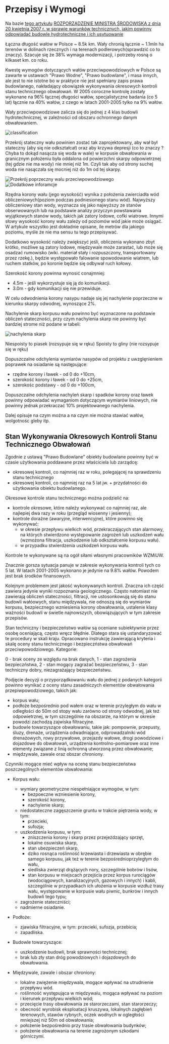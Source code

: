 # Przepisy i Wymogi

Na bazie [tego
artykułu](http://yadda.icm.edu.pl/baztech/element/bwmeta1.element.baztech-article-BATC-0005-0056)
[ROZPORZĄDZENIE MINISTRA ŚRODOWISKA z dnia 20 kwietnia 2007 r. w sprawie
warunków technicznych, jakim powinny odpowiadać budowle hydrotechniczne i ich
usytuowanie](https://www.piib.org.pl/budownictwo-aktyprawne-61/przepisy-i-warunki-techniczno-budowlane-aktyprawne-180/1040-rozporzidzenie-ministra-brodowiska-z-dnia-20-kwietnia-2007-r-w-sprawie-warunkechnicznych-jakim-powinny-odpowiadaudowle-hydrotechniczne-i-ich-usytuowanie)

Łączna długość wałów w Polsce ~ 8.5k km. Wały chronią łącznie ~ 1.1mln ha
terenów w dolinach rzecznych i na terenach podlerowych(sprawdzić co to znaczy).
Szacuje się że 38% wymaga modernizacji, i potrzeby rosną o kilkaset km. co roku.

Kwestę wymogów dotyczących wałów przeciwpowodziowych w Polsce są zawarte w
ustawach "Prawo Wodne", "Prawo budowlane", i masa innych, ale jest to nie
istotne bo w praktyce nie jest spełniany zapis prawa budowlanego, nakładający
obowiązek wykonywania okresowych kontroli stanu technicznego obwałowań. W 2005
coroczne kontrolę zostały wykonane na 96% łącznej długości wałów,
specjalistyczne badania (co 5 lat) łącznie na 40% wałów, z czego w latach
2001-2005 tylko na 9% wałów.

Wały przeciwpowodziowe zalicza się do jednej z 4 klas budowli hydrotechnicznej,
w zależności od obszaru ochronnego danym obwałowaniem.

![classification](classification.png)

Przekrój stateczny wału powinien zostać tak zaprojektowany, aby wał był
stateczny (aby się nie odkształcał) oraz aby krzywa depresji (co to znaczy ?
Chyba to dokąd nasącza się woda w wale) w korpusie obwałowania w granicznym
położeniu była oddalona od powierzchni skarpy odpowietrznej (tej gdzie nie ma
wody) nie mniej niż 1m. Czyli tak aby od strony suchej woda nie nasączała się
mocniej niż do 1m od tej skarpy.

![Przekrój poprzeczny walu przeciwpowodziowego](levee-cross-section.png)
![Dodatkowe inforamcje](levee-cross-section-2.png)

Rzędna korony wału (jego wysokość) wynika z położenia zwierciadła wód
obliczeniowych(poziom podczas podniesionego stanu wód). Najwyższy obliczeniowy
stan wody, wyznacza się jako najwyższy ze stanów obserwowanych lub na podstawie
analizy przyczyn powstawania wyjątkowych stanów wody, takich jak zatory lodowe,
cofki wiatrowe.
Innymi słowy wysokość korony wału zależy od poziomów wód jakie może osiągać. W
artykule wszystko jest dokładnie opisane, ile metrów dla jakiego poziomu, myśle
że nie ma sensu tu tego przepisywać.

Dodatkowo wysokość należy zwiększyć jeśli, obliczenia wykonano zbyt krótko,
możliwe są zatory lodowe, międzywale może zarastać, lub może się osadzać
rumowisko (wiki. materiał stały i rozpuszczony, transportowany przez rzekę.),
będzie występowało falowanie spowodowanie wiatrem, lub ruchem statków, po
koronie będzie się odbywał ruch kołowy.

Szerokość korony powinna wynosić conajmniej:

- 4.5m - jeśli wykorzystuje się ją do komunikacji.
- 3.0m - gdy komunikacji się nie przewiduje.

W celu odwodnienia korony nasypu nadaje się jej nachylenie poprzeczne w kierunku
skarpy odwodnej, wynoszące 2%.

Nachylenie skarp korpusu wału powinno być wyznaczone na podstawie obliczeń
stateczności, przy czym nachylenia skarp nie powinny być bardziej strome niż
podane w tabeli:

![nachylenia skarp](levee-slopes.png)

Niespoisty to piasek (rozsypuje się w ręku)
Spoisty to gliny (nie rozsypuje się w ręku)

Dopuszczalne odchylenia wymiarów nasypów od projektu z uwzglęnieniem poprawek na
osiadanie są następujące:

- rzędne korony i ławek - od 0 do +10cm,
- szerokość korony i ławek - od 0 do +25cm,
- szerokośc podstawy - od 0 do +100cm,

Dopuszczalne odchylenia nachyleń skarp i spadków korony oraz ławek powinny
odpowiadać wymaganiom dotyczącym wymiarów liniowych, nie powinny jednak
przekraczać 10% projektowanego nachylenia.

Dalej opisuje na czym można a na czym nie można stawiać wałów, wolgotnośc gleby itp.

## Stan Wykonywania Okresowych Kontroli Stanu Technicznego Obwałowań

Zgodnie z ustawą "Prawo Budowlane" obiekty budowlane powinny być w czasie
użytkowania poddawane przez właściciela lub zarządcę:

- okresowej kontroli, co najmniej raz w roku, polegającej na sprawdzeniu stanu
  technicznego
- okresowej kontroli, co najmniej raz na 5 lat jw. + przydatności do użytkowania
  obiektu budowlanego.

Okresowe kontrole stanu technicznego można podzielić na:

- kontrole okresowe, które należy wykonywać co najmniej raz, ale najlepiej dwa
  razy w roku (przegląd wiosenny i jesienny);
- kontrole doraźne (awaryjne, interwencyjne), które powinno się wykonywać:
  - w okresie przepływu wielkich wód, przekraczających stan alarmowy, na których
    stwierdzono występowanie zagrożeń lub uszkodzeń wału (wzmożona filtracja,
    uszkodzenie lub odkształcenie korpusu wału).
  - w przypadku stwierdzenia uszkodzeń korpusu wału.

Kontrole te wykonywane są na ogół siłami własnymi pracowników WZMiUW.

Znacznie gorsza sytuacja panuje w zakresie wykonywania kontroli tych co 5 lat. 
W latach 2001-2005 wykonano je jedynie na 9.8% wałów. Powodem jest brak środków
finansowych.

Kolejnym problemem jest jakość wykonywanych kontroli. Znaczna ich część zawiera
jedynie wyniki rozpoznania geologicznego. Często natomiast nie zawierają
obliczeń stateczności, filtracji, nie ustosonkowują się do stanu budowli
wałóowych, stanu międzywala, nie odnoszą się do wymiarów korpusu, bezpiecznego
wzniesienia korony obwałowania, ustalenie klasy ważności budowli w świetle
najnowszych, obowiązujących w tym zakresie przepisów. 

Stan techniczny i bezpieczeństwo wałów są oceniane subiektywnie przez osobę
oceniającą, często wręcz błędnie. Dlatego stara się ustandaryzować te procedury
w skali kraju. Opracowano instrukcję zawierającą kryteria i skalę oceny stanu
technicznego i bezpieczństwa obwałowań przeciwpowodziowego. Kategorie:

0 - brak oceny ze względu na brak danych,
1 - stan zagrożenia bezpieczństwa,
2 - stan mogący zagrażać bezpieczeństwu,
3 - stan techniczny dobry, niezagrażający bezpieczeństwu.

Podjęcie decyzji o przyporządkowaniu wału do jednej z podanych kategorii powinno
wynikać z oceny stanu zasadniczych elementów obwałowania przepiwpowodziowego,
takich jak:
- korpus wału;
- podłoże bezpośrednio pod wałem oraz w terenie przyległym do wału w odległości
  do 50m od stopy wału zarówno od strony odwodnej, jak też odpowietrznej, w tym
  szczególnie na obszarze, na którym w okresie powodzi zachodzą zajwiska
  filtracyjne.
- budowle towarzyszące obwałowaniu, takie jak: pompownie, przepusty, śluzy,
  drenaże, urządzenia odwadniające, odprowadzalniki wód drenażowych, rowy
  przywałowe, przejazdy wałowe, drogi powodziowe i dojazdowe do obwałowań,
  urządzenia kontrolno-pomiarowe oraz inne elementy związane z linią ochronną
  utworzoną przez obwałowanie;
- międzywale, zawale oraz obszar chroniony.

Czynniki mogące mieć wpływ na ocenę stanu bezpieczeństwa poszczególnych
elementów obwałowania:

- Korpus wału:
  - wymiary geometryczne niespełniające wymogów, w tym:
    - bezpoeczne wzniesienie korony,
    - szerokość korony,
    - nachylenie skarp;
  - niedostateczne zagęszczenie gruntu w trakcie piętrzenia wody, w tym:
    - przecieki,
    - sufozja;
  - uszkodzenia korpusu, w tym:
    - zniszczenia korony i skarp przez przejeżdzający sprzęt,
    - lokalne osuwiska skarp,
    - stan ubezpieczeń skarp,
    - dziko rosnąca roślinność krzewiasta i drzewiasta w obrębie samego korpusu,
      jak też w terenie bezpośrednioprzyległym do wału,
    - siedliska zwierząt drążących nory, szczególnie bobrów i lisów,
    - stan korpusu w miejscach przejścia przez korpus rurociągów (wodociągowych,
      kanalizacyjnych, gazowych i innych) i kabli, szczególnie w przypadkach ich
      ułożenia w korpusie wzdłuż trasy wału,
      występowanie w korpusie wału piwnic, bunkrów i innych budowli tego typu;
  - zagrożenie stateczniści;
  - nadmierne osiadanie.

- Podłoże:
  - zjawiska filtracyjne, w tym: przecieki, sufozja, przebicia;
  - zapadliska.
- Budowle towarzyszące:
  - uszkodzenie budowli, brak sprawności technicznej;
  - brak lub zły stan dróg powodziowych i dojazdowych do obwałowania.
- Międzywale, zawale i obszar chroniony:
  - lokalne zwiężenie międzywala, mogące wpływać na utrudnienie przepływu wód.
  - roślinność występująca w międzywalu, mogąca wpływać na poziom i kierunek
    przepływu wielkich wód;
  - przecięcie trasy obwałowania ze starorzeczami, stan starorzeczy;
  - obecność wyrobisk eksploatacji kruszywa, lokalnych zagłębień terenowych,
    stawów rybnych, oczek wodnych w ogległości mniejszej niż 50m od obwałowania;
  - położenie bezpośrednio przy trasie obwałowania budynków;
  - położenie obwałowania na terenie zagrożonym szkodami górniczymi.

